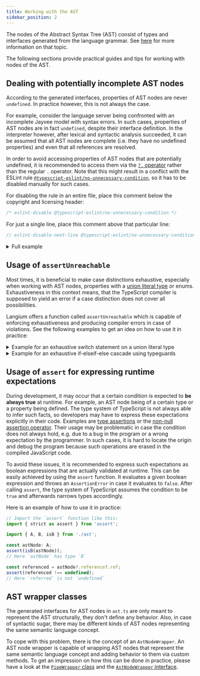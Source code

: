 ```yaml
---
title: Working with the AST
sidebar_position: 2
---
```


The nodes of the Abstract Syntax Tree (AST) consist of types and interfaces generated from the language grammar.
See [here](./01-jayvee-grammar.md) for more information on that topic.

The following sections provide practical guides and tips for working with nodes of the AST.

## Dealing with potentially incomplete AST nodes

According to the generated interfaces, properties of AST nodes are never `undefined`.
In practice however, this is not always the case.

For example, consider the language server being confronted with an incomplete Jayvee model with syntax errors.
In such cases, properties of AST nodes are in fact `undefined`, despite their interface definition.
In the interpreter however, after lexical and syntactic analysis succeeded, it can be assumed that all AST nodes are complete (i.e. they have no undefined properties) and even that all references are resolved.

In order to avoid accessing properties of AST nodes that are potentially undefined, it is recommended to access them via the [`?.` operator](https://www.typescriptlang.org/docs/handbook/release-notes/typescript-3-7.html#optional-chaining) rather than the regular `.` operator.
Note that this might result in a conflict with the ESLint rule [`@typescript-eslint/no-unnecessary-condition`](https://typescript-eslint.io/rules/no-unnecessary-condition/), so it has to be disabled manually for such cases.

For disabling the rule in an entire file, place this comment below the copyright and licensing header:

```typescript
/* eslint-disable @typescript-eslint/no-unnecessary-condition */
```

For just a single line, place this comment above that particular line:

```typescript
// eslint-disable-next-line @typescript-eslint/no-unnecessary-condition
```

<details>

<summary>Full example</summary>

Consider an exemplary AST node `A` with a property `x` of type `string`. To access that property safely:

```typescript
import { A } from './ast'

const astNode: A;

// eslint-disable-next-line @typescript-eslint/no-unnecessary-condition
const property: string | undefined = astNode?.x;
```

</details>

## Usage of `assertUnreachable`

Most times, it is beneficial to make case distinctions exhaustive, especially when working with AST nodes, properties with a [union literal type](https://www.typescriptlang.org/docs/handbook/2/everyday-types.html#literal-types) or enums.
Exhaustiveness in this context means, that the TypeScript compiler is supposed to yield an error if a case distinction does not cover all possibilities.

Langium offers a function called `assertUnreachable` which is capable of enforcing exhaustiveness and producing compiler errors in case of violations. See the following examples to get an idea on how to use it in practice:

<details>

<summary>Example for an exhaustive switch statement on a union literal type</summary>

```typescript
import { assertUnreachable } from 'langium';

const operator: '+' | '-';

switch(operator) {
  case '+': {
    // ...
    break;
  }
  case '-': {
    // ...
    break;
  }
  default: {
    // To ensure the switch being exhaustive on `operator`:
    assertUnreachable(operator);
  }
}
```

</details>

<details>

<summary>Example for an exhaustive if-elseif-else cascade using typeguards</summary>

Consider the exemplary AST nodes `A`, `B` and `C` and that `A = B | C`:

```typescript
import { assertUnreachable } from 'langium';
import { A, B, isB, C, isC } from './ast'

const astNode: A;

if (isB(astNode)) {
  // `astNode` has type `B` here
} else if (isC(astNode)) {
  // `astNode` has type `C` here
} else {
  // To ensure the if-elseif-else cascade being exhaustive on `astNode`:
  assertUnreachable(astNode);
}
```

</details>

## Usage of `assert` for expressing runtime expectations

During development, it may occur that a certain condition is expected to **be always true** at runtime.
For example, an AST node being of a certain type or a property being defined.
The type system of TypeScript is not always able to infer such facts, so developers may have to express these expectations explicitly in their code.
Examples are [type assertions](https://www.typescriptlang.org/docs/handbook/advanced-types.html) or the [non-null assertion operator](https://www.typescriptlang.org/docs/handbook/release-notes/typescript-2-0.html#non-null-assertion-operator).
Their usage may be problematic in case the condition does not always hold, e.g. due to a bug in the program or a wrong expectation by the programmer.
In such cases, it is hard to locate the origin and debug the program because such operations are erased in the compiled JavaScript code.

To avoid these issues, it is recommended to express such expectations as boolean expressions that are actually validated at runtime.
This can be easily achieved by using the `assert` function.
It evaluates a given boolean expression and throws an `AssertionError` in case it evaluates to `false`.
After calling `assert`, the type system of TypeScript assumes the condition to be `true` and afterwards narrows types accordingly.

Here is an example of how to use it in practice:

```typescript
// Import the `assert` function like this:
import { strict as assert } from 'assert';

import { A, B, isB } from './ast';

const astNode: A;
assert(isB(astNode));
// Here `astNode` has type `B`

const referenced = astNode?.reference?.ref;
assert(referenced !== undefined);
// Here `referred` is not `undefined`
```

## AST wrapper classes

The generated interfaces for AST nodes in `ast.ts` are only meant to represent the AST structurally, they don't define any behavior.
Also, in case of syntactic sugar, there may be different kinds of AST nodes representing the same semantic language concept. 

To cope with this problem, there is the concept of an `AstNodeWrapper`.
An AST node wrapper is capable of wrapping AST nodes that represent the same semantic language concept and adding behavior to them via custom methods.
To get an impression on how this can be done in practice, please have a look at the [`PipeWrapper` class](https://github.com/jvalue/jayvee/blob/main/libs/language-server/src/lib/ast/wrappers/pipe-wrapper.ts) and the [`AstNodeWrapper` interface](https://github.com/jvalue/jayvee/blob/main/libs/language-server/src/lib/ast/wrappers/ast-node-wrapper.ts).
